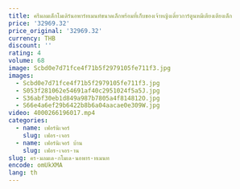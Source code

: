 ```yaml
---
title: ครีมลมเด็กโมเดิร์นอพาร์ทเมนท์ขนาดเล็กพร้อมที่เก็บของเจ้าหญิงเดี่ยวการ์ตูนหมีเตียงเตียงเด็ก
price: '32969.32'
price_original: '32969.32'
currency: THB
discount: ''
rating: 4
volume: 68
image: Scbd0e7d71fce4f71b5f2979105fe711f3.jpg
images:
  - Scbd0e7d71fce4f71b5f2979105fe711f3.jpg
  - S053f281062e54691af40c2951024f5a5J.jpg
  - S36abf30eb1d849a987b7805a4f814812O.jpg
  - S66e4a6ef29b6422b8b6a04aacae0e309W.jpg
video: 4000266196017.mp4
categories:
  - name: เฟอร์นิเจอร์
    slug: เฟอร-เจอร
  - name: เฟอร์นิเจอร์ บ้าน
    slug: เฟอร-เจอร-าน
slug: คร-มลมเด-กโมเด-นอพาร-ทเมนท
encode: omUkXMA
lang: th
---
```

  